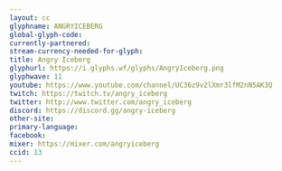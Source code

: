 ```yaml
---
layout: cc
glyphname: ANGRYICEBERG
global-glyph-code: 
currently-partnered: 
stream-currency-needed-for-glyph: 
title: Angry Iceberg
glyphurl: https://i.glyphs.wf/glyphs/AngryIceberg.png
glyphwave: 11
youtube: https://www.youtube.com/channel/UC36z9v2lXmr3lfM2nN5AK3Q
twitch: https://twitch.tv/angry_iceberg
twitter: http://www.twitter.com/angry_iceberg
discord: https://discord.gg/angry-iceberg
other-site: 
primary-language: 
facebook: 
mixer: https://mixer.com/angryiceberg
ccid: 13
---
```


